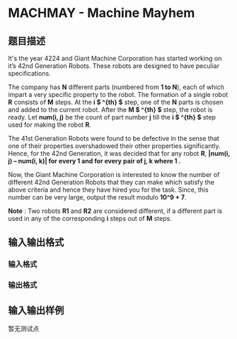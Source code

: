 # MACHMAY - Machine Mayhem

## 题目描述

 It's the year 4224 and Giant Machine Corporation has started working on it’s 42nd Generation Robots. These robots are designed to have peculiar specifications.

The company has **N** different parts (numbered from **1 to N**), each of which impart a very specific property to the robot. The formation of a single robot **R** consists of **M** steps. At the **i $ ^{th} $** step, one of the **N** parts is chosen and added to the current robot. After the **M $ ^{th} $** step, the robot is ready. Let **num(i, j)** be the count of part number **j** till the **i $ ^{th} $** step used for making the robot **R**.

The 41st Generation Robots were found to be defective in the sense that one of their properties overshadowed their other properties significantly. Hence, for the 42nd Generation, it was decided that for any robot **R**, **|num(i, j) – num(i, k)| for every **1 and for every pair of **j, k** where **1 .******

Now, the Giant Machine Corporation is interested to know the number of different 42nd Generation Robots that they can make which satisfy the above criteria and hence they have hired you for the task. Since, this number can be very large, output the result modulo **10^9 + 7**.

**Note** : Two robots **R1** and **R2** are considered different, if a different part is used in any of the corresponding **i** steps out of **M** steps.

## 输入输出格式

### 输入格式

### 输出格式

## 输入输出样例

暂无测试点

